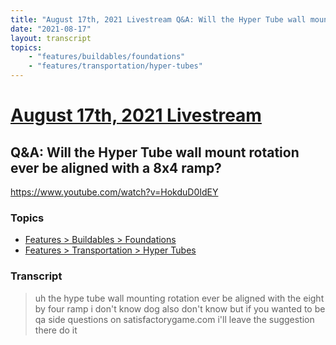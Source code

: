 ```yaml
---
title: "August 17th, 2021 Livestream Q&A: Will the Hyper Tube wall mount rotation ever be aligned with a 8x4 ramp?"
date: "2021-08-17"
layout: transcript
topics:
    - "features/buildables/foundations"
    - "features/transportation/hyper-tubes"
---
```

# [August 17th, 2021 Livestream](../2021-08-17.md)
## Q&A: Will the Hyper Tube wall mount rotation ever be aligned with a 8x4 ramp?
https://www.youtube.com/watch?v=HokduD0IdEY

### Topics
* [Features > Buildables > Foundations](../topics/features/buildables/foundations.md)
* [Features > Transportation > Hyper Tubes](../topics/features/transportation/hyper-tubes.md)

### Transcript

> uh the hype tube wall mounting rotation ever be aligned with the eight by four ramp i don't know dog also don't know but if you wanted to be qa side questions on satisfactorygame.com i'll leave the suggestion there do it
